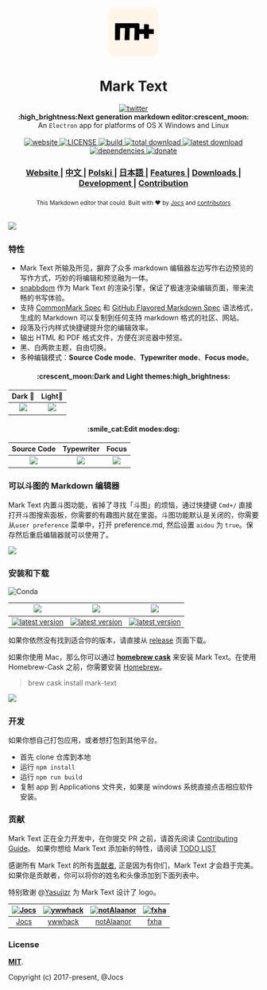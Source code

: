 <p align="center"><img src="https://github.com/marktext/marktext/blob/master/static/logo-small.png" alt="mark text" width="100" height="100"></p>

<h1 align="center">Mark Text</h1>

<div align="center">
  <a href="https://twitter.com/intent/tweet?text=Wow:&url=https%3A%2F%2Fgithub.com%2Fmarktext%2Fmarktext">
    <img src="https://img.shields.io/twitter/url/https/github.com/marktext/marktext.svg?style=for-the-badge" alt="twitter">
  </a>
</div>
<div align="center">
  <strong>:high_brightness:Next generation markdown editor:crescent_moon:</strong>
</div>
<div align="center">
  An <code>Electron</code> app for platforms of OS X Windows and Linux
</div>

<br />

<div align="center">
  <!-- Version -->
  <a href="https://marktext.github.io/website">
    <img src="https://badge.fury.io/gh/jocs%2Fmarktext.svg" alt="website">
  </a>
  <!-- License -->
  <a href="https://marktext.github.io/website">
    <img src="https://img.shields.io/github/license/marktext/marktext.svg" alt="LICENSE">
  </a>
  <!-- Build Status -->
  <a href="https://marktext.github.io/website">
    <img src="https://travis-ci.org/marktext/marktext.svg?branch=master" alt="build">
  </a>
  <!-- Downloads total -->
  <a href="https://marktext.github.io/website">
    <img src="https://img.shields.io/github/downloads/marktext/marktext/total.svg" alt="total download">
  </a>
  <!-- Downloads latest release -->
  <a href="https://marktext.github.io/website">
    <img src="https://img.shields.io/github/downloads/marktext/marktext/v0.9.25/total.svg" alt="latest download">
  </a>
  <!-- deps -->
  <a href="https://marktext.github.io/website">
    <img src="https://img.shields.io/hackage-deps/v/lens.svg" alt="dependencies">
  </a>
  <!-- donates -->
  <a href="https://opencollective.com/marktext">
    <img src="https://opencollective.com/marktext/tiers/backer/badge.svg?label=backer&color=brightgreen" alt="donate">
  </a>
</div>

<div align="center">
  <h3>
    <a href="https://marktext.github.io/website">
      Website
    </a>
    <span> | </span>
    <a href="https://github.com/marktext/marktext/blob/master/doc/i18n/zh_cn.md#readme">
      中文
    </a>
    <span> | </span>
    <a href="https://github.com/marktext/marktext/blob/master/doc/i18n/pl.md#readme">
      Polski
    </a>
    <span> | </span>
    <a href="https://github.com/marktext/marktext/blob/master/doc/i18n/ja.md#readme">
      日本語
    </a>
    <span> | </span>
    <a href="https://github.com/marktext/marktext#features">
      Features
    </a>
    <span> | </span>
    <a href="https://github.com/marktext/marktext#download-and-install">
      Downloads
    </a>
    <span> | </span>
    <a href="https://github.com/marktext/marktext#development">
      Development
    </a>
    <span> | </span>
    <a href="https://github.com/marktext/marktext#contribution">
      Contribution
    </a>
  </h3>
</div>

<div align="center">
  <sub>This Markdown editor that could. Built with ❤︎ by
    <a href="https://github.com/Jocs">Jocs</a> and
    <a href="https://github.com/marktext/marktext/graphs/contributors">
      contributors
    </a>
  </sub>
</div>

<br />

![](https://github.com/marktext/marktext/blob/master/doc/marktext.gif)

### 特性

- Mark Text 所输及所见，摒弃了众多 markdown 编辑器左边写作右边预览的写作方式，巧妙的将编辑和预览融为一体。
- [snabbdom](https://github.com/snabbdom/snabbdom) 作为 Mark Text 的渲染引擎，保证了极速渲染编辑页面，带来流畅的书写体验。
- 支持 [CommonMark Spec](https://spec.commonmark.org/0.28/) 和 [GitHub Flavored Markdown Spec](https://github.github.com/gfm/) 语法格式，生成的 Markdown 可以复制到任何支持 markdown 格式的社区、网站。
- 段落及行内样式快捷键提升您的编辑效率。
- 输出 HTML 和 PDF 格式文件，方便在浏览器中预览。
- 黑、白两款主题，自由切换。
- 多种编辑模式：**Source Code mode**、**Typewriter mode**、**Focus mode**。

<h4 align="center">:crescent_moon:Dark and Light themes:high_brightness:</h4>

|                     Dark :crescent_moon:                     |                    Light:high_brightness:                    |
| :----------------------------------------------------------: | :----------------------------------------------------------: |
| ![](https://github.com/marktext/marktext/blob/master/doc/dark.jpg) | ![](https://github.com/marktext/marktext/blob/master/doc/light.jpg) |

<h4 align="center">:smile_cat:​Edit modes:dog:​</h4>

|                         Source Code                          |                          Typewriter                          |                            Focus                             |
| :----------------------------------------------------------: | :----------------------------------------------------------: | :----------------------------------------------------------: |
| ![](https://github.com/marktext/marktext/blob/master/doc/source.gif) | ![](https://github.com/marktext/marktext/blob/master/doc/typewriter.gif) | ![](https://github.com/marktext/marktext/blob/master/doc/focus.gif) |

### 可以斗图的 Markdown 编辑器

 Mark Text 内置斗图功能，省掉了寻找「斗图」的烦恼，通过快捷键 `Cmd+/` 直接打开斗图搜索面板，你需要的有趣图片就在里面。斗图功能默认是关闭的，你需要从`user preference` 菜单中，打开 preference.md, 然后设置 `aidou` 为 `true`。保存然后重启编辑器就可以使用了。

![](https://github.com/marktext/marktext/blob/master/doc/doutu.jpg)

### 安装和下载

![Conda](https://img.shields.io/conda/pn/conda-forge/python.svg?style=for-the-badge)

| ![]( https://github.com/ryanoasis/nerd-fonts/wiki/screenshots/v1.0.x/mac-pass-sm.png)                                                                                                             | ![]( https://github.com/ryanoasis/nerd-fonts/wiki/screenshots/v1.0.x/windows-pass-sm.png)                                                                                                                     | ![]( https://github.com/ryanoasis/nerd-fonts/wiki/screenshots/v1.0.x/linux-pass-sm.png)                                                                                                                                   |
|:-------------------------------------------------------------------------------------------------------------------------------------------------------------------------------------------------:|:-------------------------------------------------------------------------------------------------------------------------------------------------------------------------------------------------------------:|:-------------------------------------------------------------------------------------------------------------------------------------------------------------------------------------------------------------------------:|
| [![latest version](https://img.shields.io/github/downloads/marktext/marktext/latest/marktext-0.12.25.dmg.svg)](https://github.com/marktext/marktext/releases/download/v0.12.25/marktext-0.12.25.dmg) | [![latest version](https://img.shields.io/github/downloads/marktext/marktext/latest/marktext-setup-0.12.25.exe.svg)](https://github.com/marktext/marktext/releases/download/v0.12.25/marktext-setup-0.12.25.exe) | [![latest version](https://img.shields.io/github/downloads/marktext/marktext/latest/marktext-0.12.25-x86_64.AppImage.svg)](https://github.com/marktext/marktext/releases/download/v0.12.25/marktext-0.12.25-x86_64.AppImage) |

如果你依然没有找到适合你的版本，请直接从 [release](https://github.com/marktext/marktext/releases) 页面下载。

如果你使用 Mac，那么你可以通过 [**homebrew cask**](https://github.com/caskroom/homebrew-cask) 来安装 Mark Text。在使用 Homebrew-Cask 之前，你需要安装 [Homebrew](https://brew.sh/)。

> brew cask install mark-text

![](https://github.com/marktext/marktext/blob/master/doc/brew-cask.gif)

### 开发

如果你想自己打包应用，或者想打包到其他平台。

- 首先 clone 仓库到本地
- 运行 `npm install`
- 运行 `npm run build`
- 复制 app 到 Applications 文件夹，如果是 windows 系统直接点击相应软件安装。

### 贡献

Mark Text 正在全力开发中，在你提交 PR 之前，请首先阅读 [Contributing Guide](https://github.com/marktext/marktext/blob/master/.github/CONTRIBUTING.md)。 如果你想给 Mark Text 添加新的特性，请阅读 [TODO LIST](https://github.com/marktext/marktext/blob/master/.github/TODOLIST.md)

感谢所有 Mark Text 的所有[贡献者](https://github.com/marktext/marktext/graphs/contributors), 正是因为有你们，Mark Text 才会趋于完美。 如果你是贡献者，你可以将你的姓名和头像添加到下面列表中。

特别致谢 @[Yasujizr](https://github.com/Yasujizr) 为 Mark Text 设计了 logo。

| [![Jocs](https://avatars0.githubusercontent.com/u/9712830?s=150&v=4)](https://github.com/Jocs) | [![ywwhack](https://avatars1.githubusercontent.com/u/8746197?s=150&v=4)](https://github.com/ywwhack) | [![notAlaanor](https://avatars1.githubusercontent.com/u/17591936?s=150&v=4)](https://github.com/notAlaanor) | [![fxha](https://avatars1.githubusercontent.com/u/22716132?s=150&v=4)](https://github.com/fxha) |
|:----------------------------------------------------------------------------------------------:|:----------------------------------------------------------------------------------------------------:|:-----------------------------------------------------------------------------------------------------------:|:-----------------------------------------------------------------------------------------------:|
| [Jocs](https://github.com/Jocs)                                                                | [ywwhack](https://github.com/ywwhack)                                                                | [notAlaanor](https://github.com/notAlaanor)                                                                 | [fxha](https://github.com/fxha)                                                                 |

### License

 [**MIT**](https://github.com/marktext/marktext/blob/master/LICENSE).

Copyright (c) 2017-present, @Jocs
